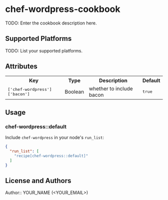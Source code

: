 # chef-wordpress-cookbook

TODO: Enter the cookbook description here.

## Supported Platforms

TODO: List your supported platforms.

## Attributes

<table>
  <tr>
    <th>Key</th>
    <th>Type</th>
    <th>Description</th>
    <th>Default</th>
  </tr>
  <tr>
    <td><tt>['chef-wordpress']['bacon']</tt></td>
    <td>Boolean</td>
    <td>whether to include bacon</td>
    <td><tt>true</tt></td>
  </tr>
</table>

## Usage

### chef-wordpress::default

Include `chef-wordpress` in your node's `run_list`:

```json
{
  "run_list": [
    "recipe[chef-wordpress::default]"
  ]
}
```

## License and Authors

Author:: YOUR_NAME (<YOUR_EMAIL>)
